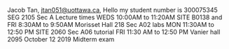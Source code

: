 Jacob Tan, jtan051@uottawa.ca, Hello my student number is 300075345
SEG 2105 Sec A Lecture times WEDS 10:00AM to 11:20AM SITE B0138 and FRI 8:30AM to 9:50AM Morisset Hall 218
Sec A02 labs MON 11:30AM to 12:50 PM SITE 2060
Sec A06 tutorial FRI 11:30 AM to 12:50 PM Vanier hall 2095
October 12 2019 Midterm exam
